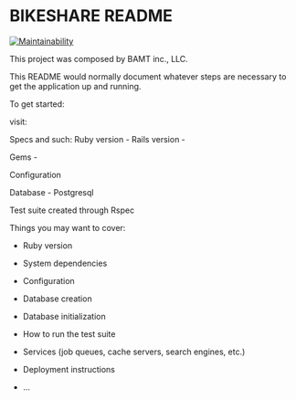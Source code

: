 # BIKESHARE README

[![Maintainability](https://codeclimate.com/github/bghalami/bike_share)](https://codeclimate.com/github/codeclimate/codeclimate/maintainability)

This project was composed by BAMT inc., LLC.

This README would normally document whatever steps are necessary to get the
application up and running.

To get started:

visit: 

Specs and such:
Ruby version -
Rails version -

Gems -


Configuration

Database - Postgresql

Test suite created through Rspec


Things you may want to cover:

* Ruby version

* System dependencies

* Configuration

* Database creation

* Database initialization

* How to run the test suite

* Services (job queues, cache servers, search engines, etc.)

* Deployment instructions

* ...

